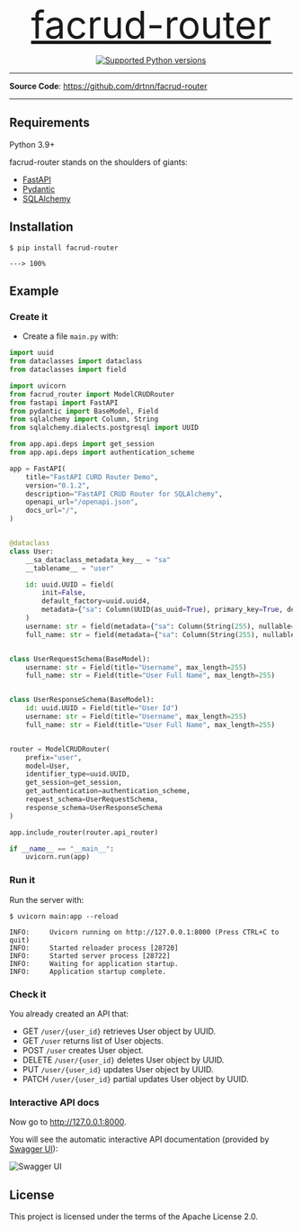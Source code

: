 <p align="center">
  <a href="https://pypi.org/project/facrud-router" style="font-size: 7vw">facrud-router</a>
</p>
<div align="center">
  <a href="https://pypi.org/project/facrud-router" target="_blank">
      <img src="https://img.shields.io/pypi/pyversions/facrud-router.svg?color=%2334D058" alt="Supported Python versions">
  </a>
</div>

---

**Source
Code**: <a href="https://github.com/drtnn/facrud-router" target="_blank">https://github.com/drtnn/facrud-router</a>

---

## Requirements

Python 3.9+

facrud-router stands on the shoulders of giants:

* <a href="https://fastapi.tiangolo.com/" class="external-link" target="_blank">FastAPI</a>
* <a href="https://pydantic-docs.helpmanual.io/" class="external-link" target="_blank">Pydantic</a>
* <a href="https://docs.sqlalchemy.org/" class="external-link" target="_blank">SQLAlchemy</a>

## Installation

<div class="termy">

```console
$ pip install facrud-router

---> 100%
```

</div>

## Example

### Create it

* Create a file `main.py` with:

```Python
import uuid
from dataclasses import dataclass
from dataclasses import field

import uvicorn
from facrud_router import ModelCRUDRouter
from fastapi import FastAPI
from pydantic import BaseModel, Field
from sqlalchemy import Column, String
from sqlalchemy.dialects.postgresql import UUID

from app.api.deps import get_session
from app.api.deps import authentication_scheme

app = FastAPI(
    title="FastAPI CURD Router Demo",
    version="0.1.2",
    description="FastAPI CRUD Router for SQLAlchemy",
    openapi_url="/openapi.json",
    docs_url="/",
)


@dataclass
class User:
    __sa_dataclass_metadata_key__ = "sa"
    __tablename__ = "user"

    id: uuid.UUID = field(
        init=False,
        default_factory=uuid.uuid4,
        metadata={"sa": Column(UUID(as_uuid=True), primary_key=True, default=uuid.uuid4)},
    )
    username: str = field(metadata={"sa": Column(String(255), nullable=False, index=True)})
    full_name: str = field(metadata={"sa": Column(String(255), nullable=False)})


class UserRequestSchema(BaseModel):
    username: str = Field(title="Username", max_length=255)
    full_name: str = Field(title="User Full Name", max_length=255)


class UserResponseSchema(BaseModel):
    id: uuid.UUID = Field(title="User Id")
    username: str = Field(title="Username", max_length=255)
    full_name: str = Field(title="User Full Name", max_length=255)


router = ModelCRUDRouter(
    prefix="user",
    model=User,
    identifier_type=uuid.UUID,
    get_session=get_session,
    get_authentication=authentication_scheme,
    request_schema=UserRequestSchema,
    response_schema=UserResponseSchema
)

app.include_router(router.api_router)

if __name__ == "__main__":
    uvicorn.run(app)
```

### Run it

Run the server with:

<div class="termy">

```console
$ uvicorn main:app --reload

INFO:     Uvicorn running on http://127.0.0.1:8000 (Press CTRL+C to quit)
INFO:     Started reloader process [28720]
INFO:     Started server process [28722]
INFO:     Waiting for application startup.
INFO:     Application startup complete.
```

</div>

### Check it

You already created an API that:

* GET `/user/{user_id}` retrieves User object by UUID.
* GET `/user` returns list of User objects.
* POST `/user` creates User object.
* DELETE `/user/{user_id}` deletes User object by UUID.
* PUT `/user/{user_id}` updates User object by UUID.
* PATCH `/user/{user_id}` partial updates User object by UUID.

### Interactive API docs

Now go to <a href="http://127.0.0.1:8000/docs" class="external-link" target="_blank">http://127.0.0.1:8000</a>.

You will see the automatic interactive API documentation (provided
by <a href="https://github.com/swagger-api/swagger-ui" class="external-link" target="_blank">Swagger UI</a>):

![Swagger UI](https://s277iva.storage.yandex.net/rdisk/39f77d6a2a593fcede3451e4194b5c1a053d36e5cd19df08aefcb71c86462a16/639a5c01/Mi8za20nmVQrIk4Fir018ergP14R4XLjm1uJKqpk3XOveziTE8zylkfyZXMhjEI8Lo-1k6j_qfSKDKxzgrX-nQ==?uid=0&filename=Снимок%20экрана%202022-12-14%20в%2022.27.48.png&disposition=inline&hash=&limit=0&content_type=image%2Fpng&owner_uid=0&fsize=294734&hid=6c672c8a77ee2319904796e479f32ca5&media_type=image&tknv=v2&etag=6caedc9763924ef4f783c454bacd5280&rtoken=k4U9Mma4C5VY&force_default=no&ycrid=na-ba31b448645bc9c9ebc720e5b053697c-downloader1e&ts=5efd2165e4240&s=6256b791ad3cf37e9e0ad18aafb43cbaaba7fd482ef308966b55d70fbc76d3b6&pb=U2FsdGVkX1_7XtCdPrLpy5WEc4mK7uDBcLcXGBLcy3mWB3nbjWhWx3c_S30YJv8mSie8ZL_Q0AmgK5XH_cesURROSl2UAOBZbp-l_JY77ZE)

## License

This project is licensed under the terms of the Apache License 2.0.